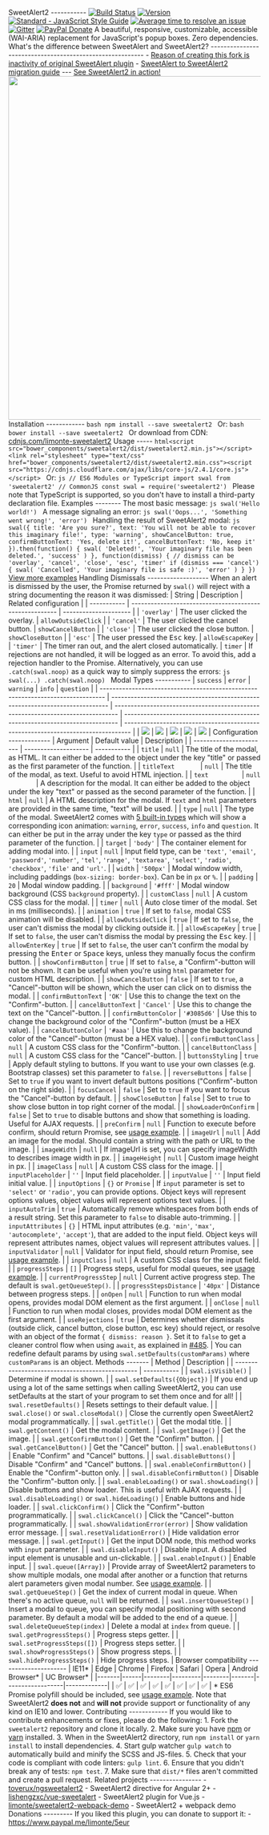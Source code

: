 SweetAlert2 ----------- [![Build Status](https://travis-ci.org/limonte/sweetalert2.svg?branch=master)](https://travis-ci.org/limonte/sweetalert2) [![Version](https://img.shields.io/npm/v/sweetalert2.svg)](https://www.npmjs.com/package/sweetalert2) [![Standard - JavaScript Style Guide](https://img.shields.io/badge/code%20style-standard-brightgreen.svg)](http://standardjs.com/) [![Average time to resolve an issue](http://isitmaintained.com/badge/resolution/limonte/sweetalert2.svg)](http://isitmaintained.com/project/limonte/sweetalert2 "Average time to resolve an issue") [![Gitter](https://badges.gitter.im/Join%20Chat.svg)](https://gitter.im/sweetalert2/Lobby) [![PayPal Donate](https://img.shields.io/badge/donate-PayPal.me-ff69b4.svg)](https://www.paypal.me/limonte/5eur) A beautiful, responsive, customizable, accessible (WAI-ARIA) replacement for JavaScript's popup boxes. Zero dependencies. What's the difference between SweetAlert and SweetAlert2? --------------------------------------------------------- - [Reason of creating this fork is inactivity of original SweetAlert plugin](http://stackoverflow.com/a/27842854/1331425) - [SweetAlert to SweetAlert2 migration guide](https://github.com/limonte/sweetalert2/wiki/Migration-from-SweetAlert-to-SweetAlert2) --- [See SweetAlert2 in action!](https://limonte.github.io/sweetalert2/) <img src="https://raw.github.com/limonte/sweetalert2/master/assets/sweetalert2.gif" width="686"> Installation ------------ ```bash npm install --save sweetalert2 ``` Or: ```bash bower install --save sweetalert2 ``` Or download from CDN: [cdnjs.com/limonte-sweetalert2](https://cdnjs.com/libraries/limonte-sweetalert2) Usage ----- ```html<script src="bower_components/sweetalert2/dist/sweetalert2.min.js"></script><link rel="stylesheet" type="text/css" href="bower_components/sweetalert2/dist/sweetalert2.min.css"><script src="https://cdnjs.cloudflare.com/ajax/libs/core-js/2.4.1/core.js"></script> ``` Or: ```js // ES6 Modules or TypeScript import swal from 'sweetalert2' // CommonJS const swal = require('sweetalert2') ``` Please note that TypeScript is supported, so you don't have to install a third-party declaration file. Examples -------- The most basic message: ```js swal('Hello world!') ``` A message signaling an error: ```js swal('Oops...', 'Something went wrong!', 'error') ``` Handling the result of SweetAlert2 modal: ```js swal({ title: 'Are you sure?', text: 'You will not be able to recover this imaginary file!', type: 'warning', showCancelButton: true, confirmButtonText: 'Yes, delete it!', cancelButtonText: 'No, keep it' }).then(function() { swal( 'Deleted!', 'Your imaginary file has been deleted.', 'success' ) }, function(dismiss) { // dismiss can be 'overlay', 'cancel', 'close', 'esc', 'timer' if (dismiss === 'cancel') { swal( 'Cancelled', 'Your imaginary file is safe :)', 'error' ) } }) ``` [View more examples](https://limonte.github.io/sweetalert2/) Handling Dismissals ------------------- When an alert is dismissed by the user, the Promise returned by `swal()` will reject with a string documenting the reason it was dismissed: | String | Description | Related configuration | | ----------- | ------------------------------------------------------- | --------------------- | | `'overlay'` | The user clicked the overlay. | `allowOutsideClick` | | `'cancel'` | The user clicked the cancel button. | `showCancelButton` | | `'close'` | The user clicked the close button. | `showCloseButton` | | `'esc'` | The user pressed the <kbd>Esc</kbd> key. | `allowEscapeKey` | | `'timer'` | The timer ran out, and the alert closed automatically. | `timer` | If rejections are not handled, it will be logged as an error. To avoid this, add a rejection handler to the Promise. Alternatively, you can use `.catch(swal.noop)` as a quick way to simply suppress the errors: ```js swal(...) .catch(swal.noop) ``` Modal Types ----------- | `success` | `error` | `warning` | `info` | `question` | | ------------------------------------------------------------------------------- | ----------------------------------------------------------------------------- | ------------------------------------------------------------------------------- | ---------------------------------------------------------------------------- | -------------------------------------------------------------------------------- | | ![](https://raw.github.com/limonte/sweetalert2/master/assets/swal2-success.png) | ![](https://raw.github.com/limonte/sweetalert2/master/assets/swal2-error.png) | ![](https://raw.github.com/limonte/sweetalert2/master/assets/swal2-warning.png) | ![](https://raw.github.com/limonte/sweetalert2/master/assets/swal2-info.png) | ![](https://raw.github.com/limonte/sweetalert2/master/assets/swal2-question.png) | Configuration ------------- | Argument | Default value | Description | | ----------------------- | -------------------- | ----------- | | `title` | `null` | The title of the modal, as HTML. It can either be added to the object under the key "title" or passed as the first parameter of the function. | | `titleText`             | `null` | The title of the modal, as text. Useful to avoid HTML injection. | | `text`                 | `null`               | A description for the modal. It can either be added to the object under the key "text" or passed as the second parameter of the function. | | `html` | `null` | A HTML description for the modal. If `text` and `html` parameters are provided in the same time, "text" will be used. | | `type` | `null` | The type of the modal. SweetAlert2 comes with [5 built-in types](#modal-types) which will show a corresponding icon animation: `warning`, `error`, `success`, `info` and `question`. It can either be put in the array under the key `type` or passed as the third parameter of the function. | | `target` | `'body'` | The container element for adding modal into. | | `input` | `null` | Input field type, can be `'text'`, `'email'`, `'password'`, `'number'`, `'tel'`, `'range'`, `'textarea'`, `'select'`, `'radio'`, `'checkbox'`, `'file'` and `'url'`. | | `width` | `'500px'` | Modal window width, including paddings (`box-sizing: border-box`). Can be in `px` or `%`. | | `padding` | `20` | Modal window padding. | | `background` | `'#fff'` | Modal window background (CSS `background` property). | | `customClass` | `null` | A custom CSS class for the modal. | | `timer` | `null` | Auto close timer of the modal. Set in ms (milliseconds). | | `animation` | `true` | If set to `false`, modal CSS animation will be disabled. | | `allowOutsideClick` | `true` | If set to `false`, the user can't dismiss the modal by clicking outside it. | | `allowEscapeKey` | `true` | If set to `false`, the user can't dismiss the modal by pressing the <kbd>Esc</kbd> key. | | `allowEnterKey` | `true` | If set to `false`, the user can't confirm the modal by pressing the <kbd>Enter</kbd> or <kbd>Space</kbd> keys, unless they manually focus the confirm button. | | `showConfirmButton` | `true` | If set to `false`, a "Confirm"-button will not be shown. It can be useful when you're using `html` parameter for custom HTML description. | | `showCancelButton` | `false` | If set to `true`, a "Cancel"-button will be shown, which the user can click on to dismiss the modal. | | `confirmButtonText` | `'OK'` | Use this to change the text on the "Confirm"-button. | | `cancelButtonText` | `'Cancel'` | Use this to change the text on the "Cancel"-button. | | `confirmButtonColor` | `'#3085d6'` | Use this to change the background color of the "Confirm"-button (must be a HEX value). | | `cancelButtonColor` | `'#aaa'` | Use this to change the background color of the "Cancel"-button (must be a HEX value). | | `confirmButtonClass` | `null` | A custom CSS class for the "Confirm"-button. | | `cancelButtonClass` | `null` | A custom CSS class for the "Cancel"-button. | | `buttonsStyling` | `true` | Apply default styling to buttons. If you want to use your own classes (e.g. Bootstrap classes) set this parameter to `false`. | | `reverseButtons` | `false` | Set to `true` if you want to invert default buttons positions ("Confirm"-button on the right side). | | `focusCancel` | `false` | Set to `true` if you want to focus the "Cancel"-button by default. | | `showCloseButton` | `false` | Set to `true` to show close button in top right corner of the modal. | | `showLoaderOnConfirm` | `false` | Set to `true` to disable buttons and show that something is loading. Useful for AJAX requests. | | `preConfirm` | `null` | Function to execute before confirm, should return Promise, see <a href="https://limonte.github.io/sweetalert2/#ajax-request">usage example</a>. | | `imageUrl` | `null` | Add an image for the modal. Should contain a string with the path or URL to the image. | | `imageWidth` | `null` | If imageUrl is set, you can specify imageWidth to describes image width in px. | | `imageHeight` | `null` | Custom image height in px. | | `imageClass` | `null` | A custom CSS class for the image. | | `inputPlaceholder` | `''` | Input field placeholder. | | `inputValue` | `''` | Input field initial value. | | `inputOptions` | `{}` or `Promise` | If `input` parameter is set to `'select'` or `'radio'`, you can provide options. Object keys will represent options values, object values will represent options text values. | | `inputAutoTrim` | `true` | Automatically remove whitespaces from both ends of a result string. Set this parameter to `false` to disable auto-trimming. | | `inputAttributes` | `{}` | HTML input attributes (e.g. `'min'`, `'max'`, `'autocomplete'`, `'accept'`), that are added to the input field. Object keys will represent attributes names, object values will represent attributes values. | | `inputValidator` | `null` | Validator for input field, should return Promise, see <a href="https://limonte.github.io/sweetalert2/#select-box">usage example</a>. | | `inputClass` | `null` | A custom CSS class for the input field. | | `progressSteps` | `[]` | Progress steps, useful for modal queues, see <a href="https://limonte.github.io/sweetalert2/#chaining-modals">usage example</a>. | | `currentProgressStep` | `null` | Current active progress step. The default is `swal.getQueueStep()`. | | `progressStepsDistance` | `'40px'` | Distance between progress steps. | | `onOpen` | `null` | Function to run when modal opens, provides modal DOM element as the first argument. | | `onClose` | `null` | Function to run when modal closes, provides modal DOM element as the first argument. | | `useRejections` | `true` | Determines whether dismissals (outside click, cancel button, close button, esc key) should reject, or resolve with an object of the format `{ dismiss: reason }`. Set it to `false` to get a cleaner control flow when using `await`, as explained in [#485](https://github.com/limonte/sweetalert2/issues/485). | You can redefine default params by using `swal.setDefaults(customParams)` where `customParams` is an object. Methods ------- | Method | Description | | ----------------------------------------------- | ----------- | | `swal.isVisible()` | Determine if modal is shown. | | `swal.setDefaults({Object})` | If you end up using a lot of the same settings when calling SweetAlert2, you can use setDefaults at the start of your program to set them once and for all! | | `swal.resetDefaults()` | Resets settings to their default value. | | `swal.close()` or `swal.closeModal()` | Close the currently open SweetAlert2 modal programmatically. | | `swal.getTitle()` | Get the modal title. | | `swal.getContent()` | Get the modal content. | | `swal.getImage()` | Get the image. | | `swal.getConfirmButton()` | Get the "Confirm" button. | | `swal.getCancelButton()` | Get the "Cancel" button. | | `swal.enableButtons()` | Enable "Confirm" and "Cancel" buttons. | | `swal.disableButtons()` | Disable "Confirm" and "Cancel" buttons. | | `swal.enableConfirmButton()` | Enable the "Confirm"-button only. | | `swal.disableConfirmButton()` | Disable the "Confirm"-button only. | | `swal.enableLoading()` or `swal.showLoading()` | Disable buttons and show loader. This is useful with AJAX requests. | | `swal.disableLoading()` or `swal.hideLoading()` | Enable buttons and hide loader. | | `swal.clickConfirm()` | Click the "Confirm"-button programmatically. | | `swal.clickCancel()` | Click the "Cancel"-button programmatically. | | `swal.showValidationError(error)` | Show validation error message. | | `swal.resetValidationError()` | Hide validation error message. | | `swal.getInput()` | Get the input DOM node, this method works with `input` parameter. | | `swal.disableInput()` | Disable input. A disabled input element is unusable and un-clickable. | | `swal.enableInput()` | Enable input. | | `swal.queue([Array])` | Provide array of SweetAlert2 parameters to show multiple modals, one modal after another or a function that returns alert parameters given modal number. See [usage example](https://limonte.github.io/sweetalert2/#chaining-modals). | | `swal.getQueueStep()` | Get the index of current modal in queue. When there's no active queue, `null` will be returned. | | `swal.insertQueueStep()` | Insert a modal to queue, you can specify modal positioning with second parameter. By default a modal will be added to the end of a queue. | | `swal.deleteQueueStep(index)` | Delete a modal at `index` from queue. | | `swal.getProgressSteps()` | Progress steps getter. | | `swal.setProgressSteps([])` | Progress steps setter. | | `swal.showProgressSteps()` | Show progress steps. | | `swal.hideProgressSteps()` | Hide progress steps. | Browser compatibility --------------------- | IE11* | Edge | Chrome | Firefox | Safari | Opera | Android Browser* | UC Browser* | |-------|------|--------|---------|--------|-------|------------------|-------------| | ✅ | ✅ | ✅ | ✅ | ✅ | ✅ | ✅ | ✅ | \* ES6 Promise polyfill should be included, see [usage example](#usage). Note that SweetAlert2 **does not** and **will not** provide support or functionality of any kind on IE10 and lower. Contributing ------------ If you would like to contribute enhancements or fixes, please do the following: 1. Fork the `sweetalert2` repository and clone it locally. 2. Make sure you have [npm](https://www.npmjs.com/) or [yarn](https://yarnpkg.com/) installed. 3. When in the SweetAlert2 directory, run `npm install` or `yarn install` to install dependencies. 4. Start gulp watcher `gulp watch` to automatically build and minify the SCSS and JS-files. 5. Check that your code is compliant with code linters: `gulp lint`. 6. Ensure that you didn't break any of tests: `npm test`. 7. Make sure that `dist/*` files aren't committed and create a pull request. Related projects ---------------- - [toverux/ngsweetalert2](https://github.com/toverux/ngsweetalert2) - SweetAlert2 directive for Angular 2+ - [lishengzxc/vue-sweetalert](https://github.com/lishengzxc/vue-sweetalert) - SweetAlert2 plugin for Vue.js - [limonte/sweetalert2-webpack-demo](https://github.com/limonte/sweetalert2-webpack-demo) - SweetAlert2 + webpack demo Donations --------- If you liked this plugin, you can donate to support it: - https://www.paypal.me/limonte/5eur
